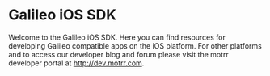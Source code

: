 # Galileo iOS SDK

Welcome to the Galileo iOS SDK. Here you can find resources for developing Galileo compatible apps on the iOS platform. For other platforms and to access our developer blog and forum please visit the motrr developer portal at http://dev.motrr.com.
